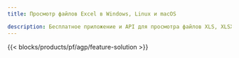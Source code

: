```yaml
---
title: Просмотр файлов Excel в Windows, Linux и macOS 

description: Бесплатное приложение и API для просмотра файлов XLS, XLSX, XLSB, XLT, XLTX, XLTM, XLSM и ODS
---
```

{{< blocks/products/pf/agp/feature-solution >}} 

